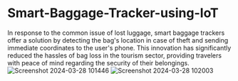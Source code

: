 # Smart-Baggage-Tracker-using-IoT
In response to the common issue of lost luggage, smart baggage trackers offer a solution by detecting the bag's location in case of theft and sending immediate coordinates to the user's phone. This innovation has significantly reduced the hassles of bag loss in the tourism sector, providing travelers with peace of mind regarding the security of their belongings.
![Screenshot 2024-03-28 101446](https://github.com/Supriyachinthala7/Smart-Baggage-Tracker-using-IoT/assets/140539067/06b0def1-3830-4317-a332-58049c59d1aa)
![Screenshot 2024-03-28 102003](https://github.com/Supriyachinthala7/Smart-Baggage-Tracker-using-IoT/assets/140539067/3c8bc261-881e-49b7-a40b-ab28b9fb861c)
